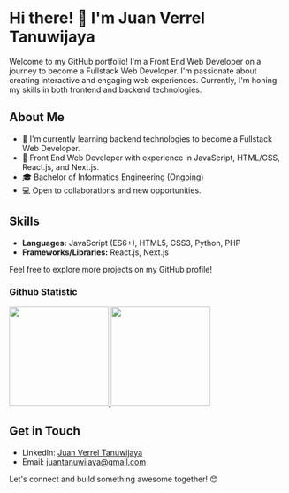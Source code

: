 # Hi there! 👋 I'm Juan Verrel Tanuwijaya

Welcome to my GitHub portfolio! I'm a Front End Web Developer on a journey to become a Fullstack Web Developer. I'm passionate about creating interactive and engaging web experiences. Currently, I'm honing my skills in both frontend and backend technologies.

## About Me

- 🌱 I'm currently learning backend technologies to become a Fullstack Web Developer.
- 💼 Front End Web Developer with experience in JavaScript, HTML/CSS, React.js, and Next.js.
- 🎓 Bachelor of Informatics Engineering (Ongoing)
- 💻 Open to collaborations and new opportunities.

## Skills

- **Languages:** JavaScript (ES6+), HTML5, CSS3, Python, PHP
- **Frameworks/Libraries:** React.js, Next.js

Feel free to explore more projects on my GitHub profile!

### Github Statistic
<p align="left">
<a href="https://github.com/juan-vrrl">
  <img height="180em" src="https://github-readme-stats-eight-theta.vercel.app/api?username=juan-vrrl&show_icons=true&theme=algolia&include_all_commits=true&count_private=true"/>
  <img height="180em" src="https://github-readme-stats-eight-theta.vercel.app/api/top-langs/?username=juan-vrrl&layout=compact&layout=compact&theme=algolia"/>
</a>
</p>

## Get in Touch

- LinkedIn: [Juan Verrel Tanuwijaya](https://www.linkedin.com/in/juan-verrel-tanuwijaya-389293291/)
- Email: juantanuwijaya@gmail.com

Let's connect and build something awesome together! 😊
